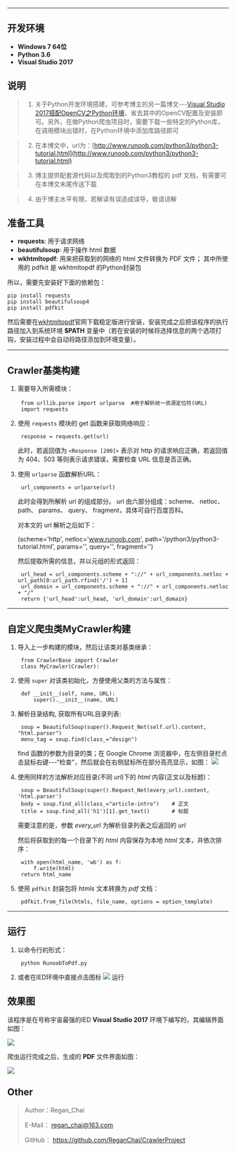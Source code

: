 
-------------------------------------------------------------
## 开发环境
  - **Windows 7 64位**
  - **Python 3.6**
  - **Visual Studio 2017**

## 说明

> 1. 关于Python开发环境搭建，可参考博主的另一篇博文---[Visual Studio 2017搭配OpenCV之Python环境](https://blog.csdn.net/u012319441/article/details/79586755)，省去其中的OpenCV配置及安装即可。另外，在做Python爬虫项目时，需要下载一些特定的Python库，在调用模块出错时，在Python环境中添加库路径即可

> 2. 在本博文中，url为：[http://www.runoob.com/python3/python3-tutorial.html](http://www.runoob.com/python3/python3-tutorial.html)

> 3. 博主提供配套源代码以及爬取到的Python3教程的 pdf 文档，有需要可在本博文末尾传送下载

> 4. 由于博主水平有限，若解读有误造成误导，敬请谅解

## 准备工具

- **requests**: 用于请求网络
- **beautifulsoup**: 用于操作 html 数据
- **wkhtmltopdf**: 用来把获取到的网络的 html 文件转换为 PDF 文件； 其中所使用的 pdfkit 是 wkhtmltopdf 的Python封装包


所以，需要先安装好下面的依赖包：

    pip install requests
    pip install beautifulsoup4
    pip install pdfkit

然后需要在[wkhtmltopdf](http://wkhtmltopdf.org/downloads.html)官网下载稳定版进行安装，安装完成之后把该程序的执行路径加入到系统环境 **$PATH** 变量中（若在安装的时候将选择信息的两个选项打钩，安装过程中会自动将路径添加到环境变量）。


-----------------------------------------------------------------------
## Crawler基类构建

1. 需要导入所需模块： 

		from urllib.parse import urlparse  #用于解析统一资源定位符(URL)
		import requests

2. 使用 `requests` 模块的 get 函数来获取网络响应：

        response = requests.get(url)
        	
	此时，若返回值为 `<Response [200]>` 表示对 http 的请求响应正确，若返回值为 404、503 等则表示请求错误，需要检查 URL 信息是否正确。

3. 使用 `urlparse` 函数解析URL：

		url_components = urlparse(url)

	此时会得到所解析 url 的组成部分。 url 由六部分组成：scheme、 netloc、 path、 params、 query、 fragment，具体可自行百度百科。

	对本文的 url 解析之后如下：

    (scheme='http', netloc='www.runoob.com', path='/python3/python3-tutorial.html', params='', query='', fragment='')

	然后提取所需的信息，并以元组的形式返回：

	 	url_head = url_components.scheme + "://" + url_components.netloc + url_path[0:url_path.rfind('/') + 1]
        url_domain = url_components.scheme + "://" + url_components.netloc + "/"
		return {'url_head':url_head, 'url_domain':url_domain}


--------------------------------------------------------------------------------
## 自定义爬虫类MyCrawler构建

1. 导入上一步构建的模块，然后让该类对基类继承：

		from CrawlerBase import Crawler
		class MyCrawler(Crawler):

2. 使用 `super` 对该类初始化，方便使用父类的方法与属性：

		def __init__(self, name, URL):
        	super().__init__(name, URL)

3. 解析目录结构, 获取所有URL目录列表:

		soup = BeautifulSoup(super().Request_Net(self.url).content, "html.parser")
		menu_tag = soup.find(class_="design")
	find 函数的参数为目录的类；在 Google Chrome 浏览器中，在左侧目录栏点击鼠标右键---“检查"，然后就会在右侧鼠标所在部分高亮显示，如图：
![](https://i.imgur.com/RVDMT5Q.png)

4. 使用同样的方法解析对应目录(不同 *url*)下的 *html* 内容(正文以及标题)：

		soup = BeautifulSoup(super().Request_Net(every_url).content, 'html.parser')
        body = soup.find_all(class_="article-intro")    # 正文
        title = soup.find_all('h1')[1].get_text()       # 标题
	需要注意的是，参数 *every_url* 为解析目录列表之后返回的 *url* 

	然后将获取到的每一个目录下的 *html* 内容保存为本地 *html* 文本，并依次排序：

        with open(html_name, 'wb') as f:
            f.write(html)
		return html_name

5. 使用 `pdfkit` 封装包将 *htmls* 文本转换为 *pdf* 文档：

		pdfkit.from_file(htmls, file_name, options = option_template)

-------------------------------------------------------
## 运行
1. 以命令行的形式：

		python RunoobToPdf.py

2. 或者在IED环境中直接点击图标 ![](https://i.imgur.com/ssy87tr.png) 运行


## 效果图
该程序是在号称宇宙最强的IED **Visual Studio 2017** 环境下编写的，其编辑界面如图：

![](https://i.imgur.com/82l1jWe.png)

爬虫运行完成之后，生成的 **PDF** 文件界面如图：

![](https://i.imgur.com/N3cFMxN.png)


## Other

>Author：Regan_Chai
>
>E-Mail： regan_chai@163.com
>
>GitHub： https://github.com/ReganChai/CrawlerProject

